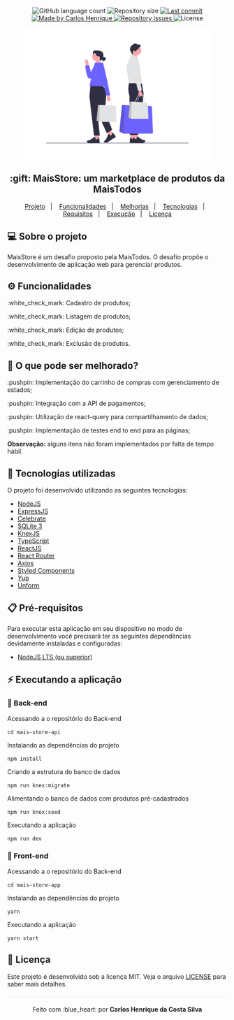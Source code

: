 <p align="center">
  <img alt="GitHub language count" src="https://img.shields.io/github/languages/count/caarloshenrique/mais-todos-challenge-frontend-react?color=%2304D361">
  <img alt="Repository size" src="https://img.shields.io/github/repo-size/caarloshenrique/mais-todos-challenge-frontend-react">
  <a href="https://github.com/caarloshenrique/mais-todos-challenge-frontend-react/master">
    <img alt="Last commit" src="https://img.shields.io/github/last-commit/caarloshenrique/mais-todos-challenge-frontend-react/master">
  </a>
  <a href="https://www.linkedin.com/in/carlos-henrique-costa-silva/">
    <img alt="Made by Carlos Henrique" src="https://img.shields.io/badge/made%20by-caarloshenrique-%2304D361">
  </a>
  <a href="https://github.com/caarloshenrique/mais-todos-challenge-frontend-react/issues">
    <img alt="Repository issues" src="https://img.shields.io/github/issues/caarloshenrique/mais-todos-challenge-frontend-react">
  </a>
  <img alt="License" src="https://img.shields.io/github/license/caarloshenrique/mais-todos-challenge-frontend-react">
</p>

<p align="center">
 <img height="300" alt="MaisStore" src="/assets/shopping.png">
</p>

<h2 align="center">:gift: MaisStore: um marketplace de produtos da MaisTodos</h2>

<p align="center">
  <a href="#computer-sobre-o-projeto">Projeto</a>&nbsp;&nbsp;&nbsp;|&nbsp;&nbsp;&nbsp;
  <a href="#gear-funcionalidades">Funcionalidades</a>&nbsp;&nbsp;&nbsp;|&nbsp;&nbsp;&nbsp;
    <a href="#dart-o-que-pode-ser-melhorado">Melhorias</a>&nbsp;&nbsp;&nbsp;|&nbsp;&nbsp;&nbsp;
  <a href="#rocket-tecnologias-utilizadas">Tecnologias</a>&nbsp;&nbsp;&nbsp;|&nbsp;&nbsp;&nbsp;
  <a href="#clipboard-pré-requisitos">Requisitos</a>&nbsp;&nbsp;&nbsp;|&nbsp;&nbsp;&nbsp;
  <a href="#zap-executando-a-aplicação">Execução</a>&nbsp;&nbsp;&nbsp;|&nbsp;&nbsp;&nbsp;
  <a href="#page_facing_up-licença">Licença</a>
</p>

## :computer: Sobre o projeto

MaisStore é um desafio proposto pela MaisTodos. O desafio propõe o desenvolvimento de aplicação web para gerenciar produtos.

## :gear: Funcionalidades

<p>:white_check_mark: Cadastro de produtos;</p>
<p>:white_check_mark: Listagem de produtos;</p>
<p>:white_check_mark: Edição de produtos;</p>
<p>:white_check_mark: Exclusão de produtos.</p>

## :dart: O que pode ser melhorado?

<p>:pushpin: Implementação do carrinho de compras com gerenciamento de estados;</p>
<p>:pushpin: Integração com a API de pagamentos;</p>
<p>:pushpin: Utilização de react-query para compartilhamento de dados;</p>
<p>:pushpin: Implementação de testes end to end para as páginas;</p>

**Observação:** alguns itens não foram implementados por falta de tempo hábil.

## :rocket: Tecnologias utilizadas

O projeto foi desenvolvido utilizando as seguintes tecnologias:

- [NodeJS](https://nodejs.org/en/)
- [ExpressJS](https://expressjs.com/pt-br/)
- [Celebrate](https://www.npmjs.com/package/celebrate)
- [SQLite 3](https://www.sqlite.org/index.html)
- [KnexJS](http://knexjs.org/)
- [TypeScript](https://www.typescriptlang.org/)
- [ReactJS](https://react.dev/)
- [React Router](https://reactrouter.com/en/main)
- [Axios](https://github.com/axios/axios)
- [Styled Components](https://styled-components.com/)
- [Yup](https://github.com/jquense/yup)
- [Unform](https://github.com/unform/unform)

## :clipboard: Pré-requisitos

Para executar esta aplicação em seu dispositivo no modo de desenvolvimento você precisará ter as seguintes dependências devidamente instaladas e configuradas:

- [NodeJS LTS (ou superior)](https://nodejs.org/en/)

## :zap: Executando a aplicação

### :bug: Back-end

Acessando a o repositório do Back-end

```
cd mais-store-api
```

Instalando as dependências do projeto

```
npm install
```

Criando a estrutura do banco de dados

```
npm run knex:migrate
```

Alimentando o banco de dados com produtos pré-cadastrados

```
npm run knex:seed
```

Executando a aplicação

```
npm run dev
```

### :art: Front-end

Acessando a o repositório do Back-end

```
cd mais-store-app
```

Instalando as dependências do projeto

```
yarn
```

Executando a aplicação

```
yarn start
```

## :page_facing_up: Licença

Este projeto é desenvolvido sob a licença MIT. Veja o arquivo [LICENSE](LICENSE.md) para saber mais detalhes.

<p align="center" style="margin-top: 20px; border-top: 1px solid #eee; padding-top: 20px;">Feito com :blue_heart: por <strong> Carlos Henrique da Costa Silva </strong> </p>
